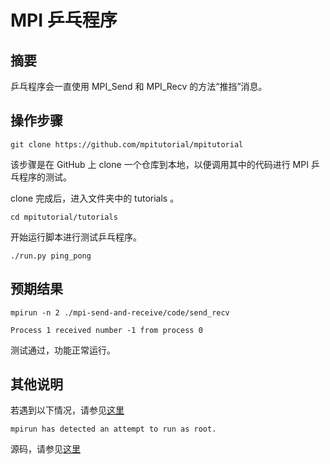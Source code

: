 # MPI 乒乓程序

## 摘要

乒乓程序会一直使用 MPI_Send 和 MPI_Recv 的方法“推挡”消息。

## 操作步骤

```git clone https://github.com/mpitutorial/mpitutorial```

该步骤是在 GitHub 上 clone 一个仓库到本地，以便调用其中的代码进行 MPI 乒乓程序的测试。

clone 完成后，进入文件夹中的 tutorials 。

```cd mpitutorial/tutorials```

开始运行脚本进行测试乒乓程序。

```./run.py ping_pong```

## 预期结果

```mpirun -n 2 ./mpi-send-and-receive/code/send_recv```

```Process 1 received number -1 from process 0```

测试通过，功能正常运行。

## 其他说明

若遇到以下情况，请参见[这里](https://github.com/microseyuyu/RISCV-testcase/blob/openmpi/Open%20MPI/testcase/解决mpirun%20has%20detected%20an%20attempt%20to%20run%20as%20root.md)

```mpirun has detected an attempt to run as root.```

源码，请参见[这里](https://github.com/mpitutorial/mpitutorial/blob/gh-pages/tutorials/mpi-send-and-receive/code/ping_pong.c)
